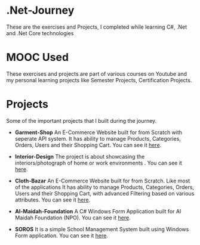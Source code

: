 # .Net-Journey
 These are the exercises and Projects, I completed while learning C#, .Net and .Net Core technologies
 
# MOOC Used
These exercises and projects are part of various courses on Youtube and my personal learning projects like Semester Projects, Certification Projects.

# Projects
Some of the important projects that I built during the journey.

- **Garment-Shop**  An E-Commerce Website built for from Scratch with seperate API system. It has ability to manage Products, Categories, Orders, Users and their 
 Shopping Cart. You can see it [here](https://github.com/UmairAwan128/Garment-Shop).

- **Interior-Design** The project is about showcasing the interiors/photograph of home or work environments . You can see it [here](https://github.com/UmairAwan128/Interior-Design).

- **Cloth-Bazar** An E-Commerce Website built for from Scratch. Like most of the applications It has ability to manage Products, Categories, Orders, Users and their 
 Shopping Cart, with advanced Filtering based on various attributes. You can see it [here](https://github.com/UmairAwan128/Cloth-Bazar).

- **Al-Maidah-Foundation** A C# Windows Form Application built for Al Maidah Foundation (NPO). You can see it [here](https://github.com/UmairAwan128/Al_Maidah_Foundation).

- **SOROS** It is a simple School Management System built using Windows Form application. You can see it [here](https://github.com/UmairAwan128/.Net-Journey/tree/main/Projects/SOROS).



